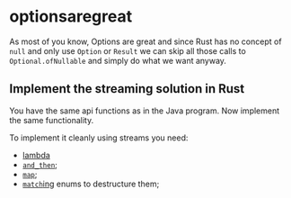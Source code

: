 # optionsaregreat
As most of you know, Options are great and since Rust has no concept of `null`
and only use `Option` or `Result` we can skip all those calls to `Optional.ofNullable`
and simply do what we want anyway.

## Implement the streaming solution in Rust
You have the same api functions as in the Java program. Now implement the same
functionality.

To implement it cleanly using streams you need:
- [lambda](https://doc.rust-lang.org/book/second-edition/ch13-01-closures.html#closures-store-code-to-be-executed-later)
- [`and_then`](https://doc.rust-lang.org/std/option/enum.Option.html#method.and_then);
- [`map`](https://doc.rust-lang.org/std/option/enum.Option.html#method.map);
- [`match`ing](https://doc.rust-lang.org/std/option/) enums to destructure them;
